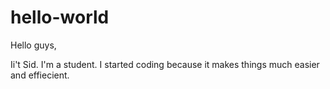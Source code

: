 # hello-world

Hello guys,

Ii't Sid. I'm a student. I started coding because it makes things much easier and effiecient. 
